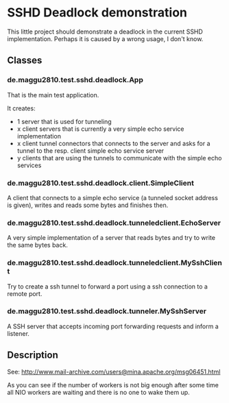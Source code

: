 # SSHD Deadlock demonstration

This little project should demonstrate a deadlock in the current SSHD implementation.
Perhaps it is caused by a wrong usage, I don't know.

## Classes

### de.maggu2810.test.sshd.deadlock.App

That is the main test application.

It creates:
* 1 server that is used for tunneling
* x client servers that is currently a very simple echo service implementation
* x client tunnel connectors that connects to the server and asks for a tunnel to the resp. client simple echo service server
* y clients that are using the tunnels to communicate with the simple echo services

### de.maggu2810.test.sshd.deadlock.client.SimpleClient

A client that connects to a simple echo service (a tunneled socket address is given), writes and reads some bytes and finishes then.

### de.maggu2810.test.sshd.deadlock.tunneledclient.EchoServer

A very simple implementation of a server that reads bytes and try to write the same bytes back.

### de.maggu2810.test.sshd.deadlock.tunneledclient.MySshClient

Try to create a ssh tunnel to forward a port using a ssh connection to a remote port.

### de.maggu2810.test.sshd.deadlock.tunneler.MySshServer

A SSH server that accepts incoming port forwarding requests and inform a listener.

## Description

See: http://www.mail-archive.com/users@mina.apache.org/msg06451.html

As you can see if the number of workers is not big enough after some time all NIO workers are waiting and there is no one to wake them up.